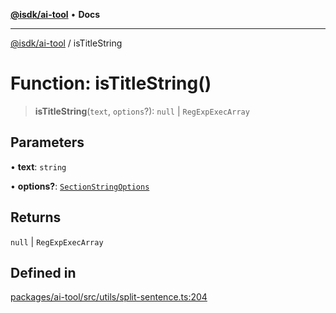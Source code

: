 [**@isdk/ai-tool**](../README.md) • **Docs**

***

[@isdk/ai-tool](../globals.md) / isTitleString

# Function: isTitleString()

> **isTitleString**(`text`, `options`?): `null` \| `RegExpExecArray`

## Parameters

• **text**: `string`

• **options?**: [`SectionStringOptions`](../interfaces/SectionStringOptions.md)

## Returns

`null` \| `RegExpExecArray`

## Defined in

[packages/ai-tool/src/utils/split-sentence.ts:204](https://github.com/isdk/ai-tool.js/blob/b0813174e9b350ae47231f8e5f885150313123b0/src/utils/split-sentence.ts#L204)
